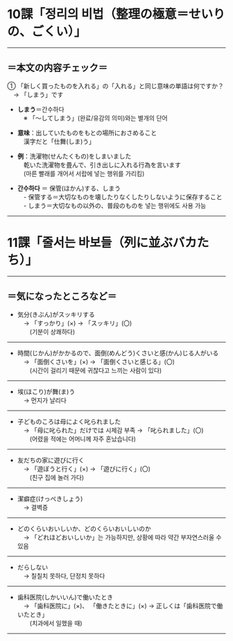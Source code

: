 # 10課「정리의 비법（整理の極意＝せいりの、ごくい）」

---

## ＝本文の内容チェック＝

① 「新しく買ったものを入れる」の「入れる」と同じ意味の単語は何ですか？  
　→ 「しまう」です  

- **しまう**＝간수하다  
　※ 「〜してしまう」(완료/유감의 의미)와는 별개의 단어  

- **意味**：出していたものをもとの場所におさめること  
　漢字だと「仕舞(しま)う」  

- **例**：洗濯物(せんたくもの)をしまいました  
　乾いた洗濯物を畳んで、引き出しに入れる行為を言います  
　(마른 빨래를 개어서 서랍에 넣는 행위를 가리킴)  

- **간수하다** ＝ 保管(ほかん)する、しまう  
　- 保管する＝大切なものを壊したりなくしたりしないように保存すること  
　- しまう＝大切なもの以外の、普段のものを 넣는 행위에도 사용 가능  

---

# 11課「줄서는 바보들（列に並ぶバカたち）」

---

## ＝気になったところなど＝

- 気分(きぶん)がスッキリする  
　→ 「すっかり」(×) → 「スッキリ」(〇)  
　　(기분이 상쾌하다)

---

- 時間(じかん)がかかるので、面倒(めんどう)くさいと感(かん)じる人がいる  
　→ 「面倒くさいを」(×) → 「面倒くさいと感じる」(〇)  
　　(시간이 걸리기 때문에 귀찮다고 느끼는 사람이 있다)

---

- 埃(ほこり)が舞(ま)う  
　→ 먼지가 날리다  

---

- 子どものころは母によく叱られました  
　→ 「母に叱られた」だけでは 시제감 부족 → 「叱られました」(〇)  
　　(어렸을 적에는 어머니께 자주 혼났습니다)

---

- 友だちの家に遊びに行く  
　→ 「遊ぼうと行く」(×) → 「遊びに行く」(〇)  
　　(친구 집에 놀러 가다)

---

- 潔癖症(けっぺきしょう)  
　→ 결벽증  

---

- どのくらいおいしいか、どのくらいおいしいのか  
　→ 「どれほどおいしいか」는 가능하지만, 상황에 따라 약간 부자연스러울 수 있음  

---

- だらしない  
　→ 칠칠치 못하다, 단정치 못하다  

---

- 歯科医院(しかいいん)で働いたとき  
　→ 「歯科医院に」(×)、 「働きたときに」(×) → 正しくは「歯科医院で働いたとき」  
　　(치과에서 일했을 때)  

---
